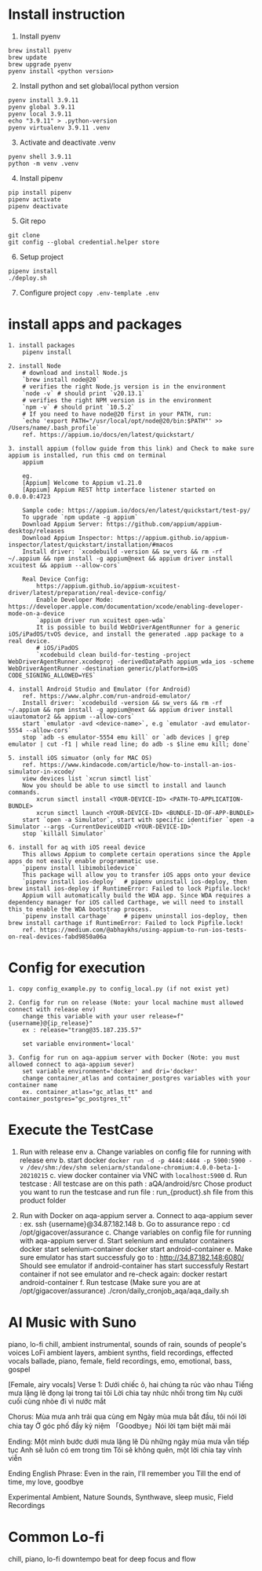 # Install instruction
1. Install pyenv
```
brew install pyenv
brew update
brew upgrade pyenv
pyenv install <python version>
```
2. Install python and set global/local python version
```
pyenv install 3.9.11
pyenv global 3.9.11
pyenv local 3.9.11
echo "3.9.11" > .python-version
pyenv virtualenv 3.9.11 .venv
```
3. Activate and deactivate .venv
```
pyenv shell 3.9.11
python -m venv .venv
```
4. Install pipenv
```
pip install pipenv  
pipenv activate
pipenv deactivate

```
5. Git repo
```
git clone
git config --global credential.helper store
```
6. Setup project
```
pipenv install
./deploy.sh
```

7. Configure project
`copy .env-template .env`

# install apps and packages
```
1. install packages
    pipenv install

2. install Node    
    # download and install Node.js
    `brew install node@20`
    # verifies the right Node.js version is in the environment
    `node -v` # should print `v20.13.1`
    # verifies the right NPM version is in the environment
    `npm -v` # should print `10.5.2` 
    # If you need to have node@20 first in your PATH, run:
    `echo 'export PATH="/usr/local/opt/node@20/bin:$PATH"' >> /Users/name/.bash_profile`
    ref. https://appium.io/docs/en/latest/quickstart/

3. install appium (follow guide from this link) and Check to make sure appium is installed, run this cmd on terminal
    appium
    
    eg.
    [Appium] Welcome to Appium v1.21.0
    [Appium] Appium REST http interface listener started on 0.0.0.0:4723
    
    Sample code: https://appium.io/docs/en/latest/quickstart/test-py/
    To upgrade `npm update -g appium`
    Download Appium Server: https://github.com/appium/appium-desktop/releases
    Download Appium Inspector: https://appium.github.io/appium-inspector/latest/quickstart/installation/#macos
    Install driver: `xcodebuild -version && sw_vers && rm -rf ~/.appium && npm install -g appium@next && appium driver install xcuitest && appium --allow-cors`
    
    Real Device Config: 
        https://appium.github.io/appium-xcuitest-driver/latest/preparation/real-device-config/
        Enable Developer Mode: https://developer.apple.com/documentation/xcode/enabling-developer-mode-on-a-device
        `appium driver run xcuitest open-wda`
        It is possible to build WebDriverAgentRunner for a generic iOS/iPadOS/tvOS device, and install the generated .app package to a real device.
        # iOS/iPadOS
        `xcodebuild clean build-for-testing -project WebDriverAgentRunner.xcodeproj -derivedDataPath appium_wda_ios -scheme WebDriverAgentRunner -destination generic/platform=iOS CODE_SIGNING_ALLOWED=YES`
    
4. install Android Studio and Emulator (for Android)
    ref. https://www.alphr.com/run-android-emulator/
    Install driver: `xcodebuild -version && sw_vers && rm -rf ~/.appium && npm install -g appium@next && appium driver install uiautomator2 && appium --allow-cors`
    start `emulator -avd <device-name>`, e.g `emulator -avd emulator-5554 --allow-cors`
    stop `adb -s emulator-5554 emu kill` or `adb devices | grep emulator | cut -f1 | while read line; do adb -s $line emu kill; done`

5. install iOS simuator (only for MAC OS)
    ref. https://www.kindacode.com/article/how-to-install-an-ios-simulator-in-xcode/
    view devices list `xcrun simctl list` 
    Now you should be able to use simctl to install and launch commands.
        xcrun simctl install <YOUR-DEVICE-ID> <PATH-TO-APPLICATION-BUNDLE>
        xcrun simctl launch <YOUR-DEVICE-ID> <BUNDLE-ID-OF-APP-BUNDLE>
    start `open -a Simulator`, start with specific identifier `open -a Simulator --args -CurrentDeviceUDID <YOUR-DEVICE-ID>`
    stop `killall Simulator`
    
6. install for aq with iOS reeal device
    This allows Appium to complete certain operations since the Apple apps do not easily enable programmatic use.
    `pipenv install libimobiledevice`
    This package will allow you to transfer iOS apps onto your device
    `pipenv install ios-deploy`  # pipenv uninstall ios-deploy, then brew install ios-deploy if RuntimeError: Failed to lock Pipfile.lock!
    Appium will automatically build the WDA app. Since WDA requires a dependency manager for iOS called Carthage, we will need to install this to enable the WDA bootstrap process.
    `pipenv install carthage`    # pipenv uninstall ios-deploy, then brew install carthage if RuntimeError: Failed to lock Pipfile.lock!
    ref. https://medium.com/@abhaykhs/using-appium-to-run-ios-tests-on-real-devices-fabd9850a06a
```

# Config for execution
```
1. copy config_example.py to config_local.py (if not exist yet)

2. Config for run on release (Note: your local machine must allowed connect with release env)
    change this variable with your user release=f"{username}@{ip_release}" 
    ex : release="trang@35.187.235.57"
    
    set variable environment='local'
   
3. Config for run on aqa-appium server with Docker (Note: you must allowed connect to aqa-appium sever)
    set variable environment='docker' and dri='docker'
    change container_atlas and container_postgres variables with your container name
    ex. container_atlas="gc_atlas_tt" and container_postgres="gc_postgres_tt"
```

# Execute the TestCase

1. Run with release env 
    a. Change variables on config file for running with release env
    b. start docker `docker run -d -p 4444:4444 -p 5900:5900 -v /dev/shm:/dev/shm seleniarm/standalone-chromium:4.0.0-beta-1-20210215`
    c. view docker container via VNC with `localhost:5900`
    d. Run testcase :
        All testcase are on this path : aQA/android/src
        Chose product you want to run the testcase and run file : run_{product}.sh file from this product folder

2. Run with Docker on aqa-appium server
    a. Connect to aqa-appium sever : ex. ssh {username}@34.87.182.148
    b. Go to assurance repo : cd /opt/gigacover/assurance
    c. Change variables on config file for running with aqa-appium server
    d. Start selenium and emulator containers
        docker start selenium-container
        docker start android-container
    e. Make sure emulator has start successfuly
        go to : http://34.87.182.148:6080/
        Should see emulator if android-container has start successfuly
        Restart container if not see emulator and re-check again: docker restart android-container
    f. Run testcase (Make sure you are at /opt/gigacover/assurance)
        ./cron/daily_cronjob_aqa/aqa_daily.sh

# AI Music with Suno
piano, lo-fi chill, ambient instrumental, sounds of rain, sounds of people's voices
LoFi ambient layers, ambient synths, field recordings, effected vocals
ballade, piano, female, field recordings, emo, emotional, bass, gospel

[Female, airy vocals]
Verse 1:
Dưới chiếc ô, hai chúng ta rúc vào nhau
Tiếng mưa lặng lẽ đọng lại trong tai tôi
Lời chia tay nhức nhối trong tim
Nụ cười cuối cùng nhòe đi vì nước mắt

Chorus:
Mùa mưa anh trải qua cùng em
Ngày mùa mưa bắt đầu, tôi nói lời chia tay
Ở góc phố đầy kỷ niệm
「Goodbye」Nói lời tạm biệt mãi mãi

Ending:
Một mình bước dưới mưa lặng lẽ
Dù những ngày mùa mưa vẫn tiếp tục
Anh sẽ luôn có em trong tim
Tôi sẽ không quên, một lời chia tay vĩnh viễn

Ending English Phrase:
Even in the rain, I'll remember you
Till the end of time, my love, goodbye

Experimental Ambient, Nature Sounds, Synthwave, sleep music, Field Recordings

# Common Lo-fi 
chill, piano, lo-fi downtempo beat for deep focus and flow
